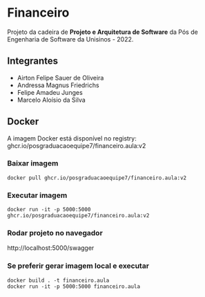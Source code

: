 # Financeiro

Projeto da cadeira de **Projeto e Arquitetura de Software** da Pós de Engenharia de Software da Unisinos - 2022.

## Integrantes

* Airton Felipe Sauer de Oliveira
* Andressa Magnus Friedrichs
* Felipe Amadeu Junges
* Marcelo Aloísio da Silva

## Docker

A imagem Docker está disponível no registry: ghcr.io/posgraduacaoequipe7/financeiro.aula:v2

### Baixar imagem
```
docker pull ghcr.io/posgraduacaoequipe7/financeiro.aula:v2
```

### Executar imagem
```
docker run -it -p 5000:5000 ghcr.io/posgraduacaoequipe7/financeiro.aula:v2
```

### Rodar projeto no navegador
http://localhost:5000/swagger

### Se preferir gerar imagem local e executar
```
docker build . -t financeiro.aula
docker run -it -p 5000:5000 financeiro.aula
```
